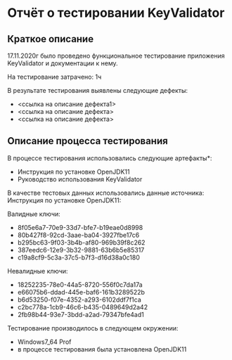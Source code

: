 # Отчёт о тестировании KeyValidator

## Краткое описание

17.11.2020г  было проведено функциональное тестирование приложения KeyValidator и документации к нему.

На тестирование затрачено: 1ч

В результате тестирования выявлены следующие дефекты:
* <ссылка на описание дефекта1>
* <ссылка на описание дефекта>
* <ссылка на описание дефекта>

## Описание процесса тестирования

В процессе тестирования использовались следующие артефакты*:
* Инструкция по установке OpenJDK11
* Руководство использования KeyValidator

В качестве тестовых данных использовались данные источника: Инструкция по установке OpenJDK11:

Валидные ключи:
*    8f05e6a7-70e9-33d7-bfe7-b19eae0d8998
*    80b427f8-92cd-3aae-ba04-3927fbe17c6
*    b295bc63-9f03-3b4b-af80-969b39f8c262
*    387eedc6-12e9-3b32-9881-63b6b5e85317
*    c19a8cf9-5c3a-37c5-b7f3-d16d38a0c180

Невалидные ключи:
*    18252235-78e0-44a5-8720-556f0c7da17a
*    e66075b6-ddad-445e-baf6-161b3289522b
*    b6d53250-f07e-4352-a293-6102ddf7f1ca
*    c2bc778a-1cb9-46c6-b435-0489649d2a42
*    2fb98b44-93e7-3bdd-a2ad-79347bfe4ad1


Тестирование производилось в следующем окружении:
* Windows7_64 Prof
* в процессе тестирования была установлена OpenJDK11
